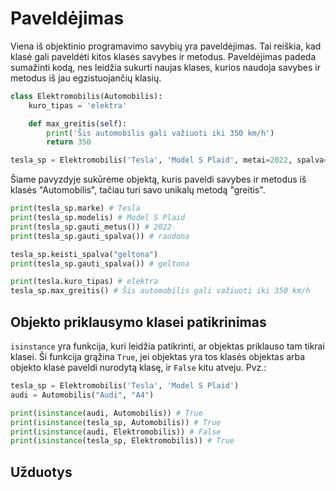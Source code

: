 # Paveldėjimas

Viena iš objektinio programavimo savybių yra paveldėjimas. Tai reiškia, kad klasė gali paveldėti kitos klasės savybes ir metodus. Paveldėjimas padeda sumažinti kodą, nes leidžia sukurti naujas klases, kurios naudoja savybes ir metodus iš jau egzistuojančių klasių.

```Python
class Elektromobilis(Automobilis):
    kuro_tipas = 'elektra'

    def max_greitis(self):
        print('Šis automobilis gali važiuoti iki 350 km/h')
        return 350

tesla_sp = Elektromobilis('Tesla', 'Model S Plaid', metai=2022, spalva='raudona')
```

Šiame pavyzdyje sukūrėme objektą, kuris paveldi savybes ir metodus iš klasės "Automobilis", tačiau turi savo unikalų metodą "greitis".

```Python
print(tesla_sp.marke) # Tesla
print(tesla_sp.modelis) # Model S Plaid
print(tesla_sp.gauti_metus()) # 2022
print(tesla_sp.gauti_spalva()) # raudona

tesla_sp.keisti_spalva("geltona")
print(tesla_sp.gauti_spalva()) # geltona

print(tesla.kuro_tipas) # elektra
tesla_sp.max_greitis() # Šis automobilis gali važiuoti iki 350 km/h
```

## Objekto priklausymo klasei patikrinimas

`isinstance` yra funkcija, kuri leidžia patikrinti, ar objektas priklauso tam tikrai klasei. Ši funkcija grąžina `True`, jei objektas yra tos klasės objektas arba objekto klasė paveldi nurodytą klasę, ir `False` kitu atveju. Pvz.:

```Python
tesla_sp = Elektromobilis('Tesla', 'Model S Plaid')
audi = Automobilis("Audi", "A4")

print(isinstance(audi, Automobilis)) # True
print(isinstance(tesla_sp, Automobilis)) # True
print(isinstance(audi, Elektromobilis)) # False
print(isinstance(tesla_sp, Elektromobilis)) # True
```

## Užduotys
